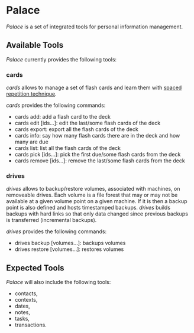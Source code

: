 # Palace

*Palace* is a set of integrated tools for personal information
management.

## Available Tools

*Palace* currently provides the following tools:

### cards

*cards* allows to manage a set of flash cards and learn them with
[spaced repetition technique](http://en.wikipedia.org/wiki/Spaced_repetition).

*cards* provides the following commands:
- cards add: add a flash card to the deck
- cards edit [ids...]: edit the last/some flash cards of the deck
- cards export: export all the flash cards of the deck
- cards info: say how many flash cards there are in the deck and how
  many are due
- cards list: list all the flash cards of the deck
- cards pick [ids...]: pick the first due/some flash cards from the
  deck
- cards remove [ids...]: remove the last/some flash cards from the
  deck

### drives

*drives* allows to backup/restore volumes, associated with machines,
on removeable drives.  Each volume is a file forest that may or may
not be available at a given volume point on a given machine.  If it is
then a backup point is also defined and hosts timestamped backups.
*drives* builds backups with hard links so that only data changed
since previous backups is transferred (incremental backups).

*drives* provides the following commands:
- drives backup [volumes...]: backups volumes
- drives restore [volumes...]: restores volumes

## Expected Tools

*Palace* will also include the following tools:
- contacts,
- contexts,
- dates,
- notes,
- tasks,
- transactions.
